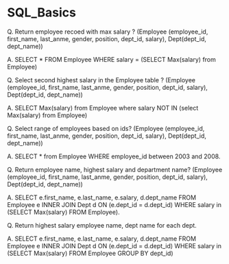 # SQL_Basics

Q. Return employee recoed with max salary ? (Employee (employee_id, first_name, last_anme, gender, position, dept_id, salary), Dept(dept_id, dept_name))

A. SELECT * FROM Employee WHERE salary  = (SELECT Max(salary) from Employee)


Q. Select second highest salary in the Employee table ? (Employee (employee_id, first_name, last_anme, gender, position, dept_id, salary), Dept(dept_id, dept_name))

A. SELECT Max(salary) from Employee where salary NOT IN (select Max(salary) from Employee)

Q. Select range of employees based on ids? (Employee (employee_id, first_name, last_anme, gender, position, dept_id, salary), Dept(dept_id, dept_name)) 

A. SELECT * from Employee WHERE employee_id between 2003 and 2008.

Q. Return employee name, highest salary and department name? (Employee (employee_id, first_name, last_anme, gender, position, dept_id, salary), Dept(dept_id, dept_name)) 

A. SELECT e.first_name, e.last_name, e.salary, d.dept_name FROM Employee e INNER JOIN Dept d ON (e.dept_id = d.dept_id) WHERE salary in (SELECT Max(salary) FROM Employee). 

Q. Return highest salary employee name, dept name for each dept.

A. SELECT e.first_name, e.last_name, e.salary, d.dept_name FROM Employee e INNER JOIN Dept d ON (e.dept_id = d.dept_id) WHERE salary in (SELECT Max(salary) FROM Employee GROUP BY dept_id)
